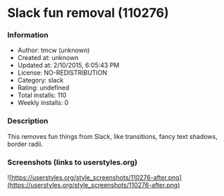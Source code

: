# Slack fun removal (110276)

### Information
- Author: tmcw (unknown)
- Created at: unknown
- Updated at: 2/10/2015, 6:05:43 PM
- License: NO-REDISTRIBUTION
- Category: slack
- Rating: undefined
- Total installs: 110
- Weekly installs: 0


### Description
This removes fun things from Slack, like transitions, fancy text shadows, border radii.


### Screenshots (links to userstyles.org)
![https://userstyles.org/style_screenshots/110276-after.png](https://userstyles.org/style_screenshots/110276-after.png)



